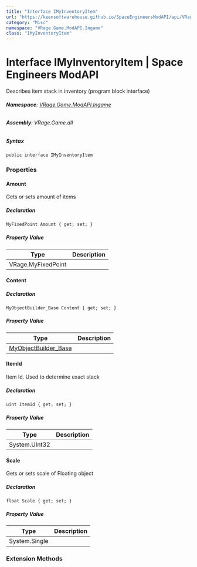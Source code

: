 ```yaml
---
title: "Interface IMyInventoryItem"
url: "https://keensoftwarehouse.github.io/SpaceEngineersModAPI/api/VRage.Game.ModAPI.Ingame.IMyInventoryItem.html"
category: "Misc"
namespace: "VRage.Game.ModAPI.Ingame"
class: "IMyInventoryItem"
---
```


# Interface IMyInventoryItem | Space Engineers ModAPI

Describes item stack in inventory (program block interface)

###### **Namespace**: [VRage.Game.ModAPI.Ingame](https://keensoftwarehouse.github.io/SpaceEngineersModAPI/api/VRage.Game.ModAPI.Ingame.html)

###### **Assembly**: VRage.Game.dll

##### Syntax

```
public interface IMyInventoryItem
```

### Properties

#### Amount

Gets or sets amount of items

##### Declaration

```
MyFixedPoint Amount { get; set; }
```

##### Property Value

| Type | Description |
| --- | --- |
| VRage.MyFixedPoint |     |

#### Content

##### Declaration

```
MyObjectBuilder_Base Content { get; set; }
```

##### Property Value

| Type | Description |
| --- | --- |
| [MyObjectBuilder\_Base](https://keensoftwarehouse.github.io/SpaceEngineersModAPI/api/VRage.ObjectBuilders.MyObjectBuilder_Base.html) |     |

#### ItemId

Item Id. Used to determine exact stack

##### Declaration

```
uint ItemId { get; set; }
```

##### Property Value

| Type | Description |
| --- | --- |
| System.UInt32 |     |

#### Scale

Gets or sets scale of Floating object

##### Declaration

```
float Scale { get; set; }
```

##### Property Value

| Type | Description |
| --- | --- |
| System.Single |     |

### Extension Methods